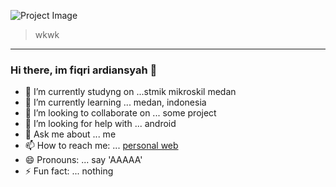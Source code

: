 ![Project Image](https://ik.imagekit.io/p4ukigs1hrvx/IMG_20210319_181423_734_BT1-34D1vDB.jpg)

> wkwk

---

### Hi there, im fiqri ardiansyah 👋

- 🔭 I’m currently studyng on ...stmik mikroskil medan
- 🌱 I’m currently learning ... medan, indonesia
- 👯 I’m looking to collaborate on ... some project
- 🤔 I’m looking for help with ... android
- 💬 Ask me about ... me
- 📫 How to reach me: ... [personal web](https://fiqriardiansyah-dev.web.app/)
- 😄 Pronouns: ... say 'AAAAA'
- ⚡ Fun fact: ... nothing
